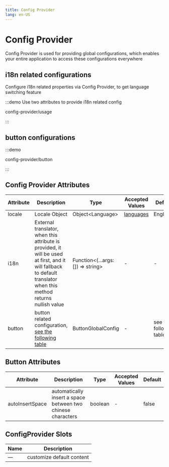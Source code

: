 ```yaml
---
title: Config Provider
lang: en-US
---
```


# Config Provider

Config Provider is used for providing global configurations, which enables your entire application to access these configurations everywhere

## i18n related configurations

Configure i18n related properties via Config Provider, to get language switching feature

:::demo Use two attributes to provide i18n related config

config-provider/usage

:::

## button configurations

:::demo

config-provider/button

:::

## Config Provider Attributes

| Attribute | Description                                                                                                                                                       | Type                                 | Accepted Values                                                                         | Default                 |
| --------- | ----------------------------------------------------------------------------------------------------------------------------------------------------------------- | ------------------------------------ | --------------------------------------------------------------------------------------- | ----------------------- |
| locale    | Locale Object                                                                                                                                                     | Object\<Language\>                   | [languages](https://github.com/wisdom-plus/wisdom-plus/tree/dev/packages/locale/lang) | English                 |
| i18n      | External translator, when this attribute is provided, it will be used at first, and it will fallback to default translator when this method returns nullish value | Function\<(...args: []) =\> string\> | -                                                                                       | -                       |
| button    | button related configuration, [see the following table](#button-attributes)                                                                                       | ButtonGlobalConfig                   | -                                                                                       | see the following table |

## Button Attributes

| Attribute       | Description                                                 | Type    | Accepted Values | Default |
| --------------- | ----------------------------------------------------------- | ------- | --------------- | ------- |
| autoInsertSpace | automatically insert a space between two chinese characters | boolean | -               | false   |

## ConfigProvider Slots

| Name | Description               |
| ---- | ------------------------- |
| —    | customize default content |
